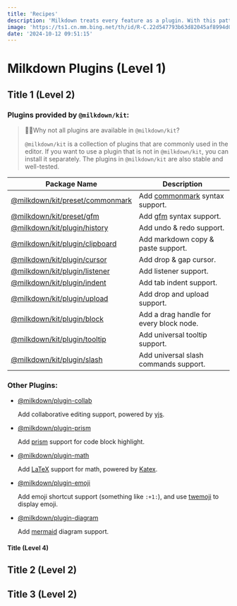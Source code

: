 ```yaml
---
title: 'Recipes'
description: 'Milkdown treats every feature as a plugin. With this pattern, developers can choose what they need in an editor instead of bundling all features even they won''t need. Developers can extend their plugins to satisfy their habits such as defining a vim keymap via a custom plugin.'
image: 'https://ts1.cn.mm.bing.net/th/id/R-C.22d547793b63d82045af8994d0452e62?rik=gtK8btqjaPhxvQ&riu=http%3a%2f%2fwww.pc354.com%2fxupl0ad%2fnews%2f201506%2f2015060315314767907.jpg&ehk=mmyNnseiB1SirbhqvljGVxR9aVLLGgeO08Ee8lwr5CU%3d&risl=&pid=ImgRaw&r=0'
date: '2024-10-12 09:51:15'
---
```


# Milkdown Plugins (Level 1)

## Title 1 (Level 2)

### Plugins provided by `@milkdown/kit`:

> 🙋‍♀️Why not all plugins are available in `@milkdown/kit`?
>
> `@milkdown/kit` is a collection of plugins that are commonly used in the editor.
> If you want to use a plugin that is not in `@milkdown/kit`, you can install it separately.
> The plugins in `@milkdown/kit` are also stable and well-tested.

| Package Name                        | Description                             |
| ----------------------------------- | --------------------------------------- |
| [@milkdown/kit/preset/commonmark]() | Add [commonmark]() syntax support.      |
| [@milkdown/kit/preset/gfm]()        | Add [gfm]() syntax support.             |
| [@milkdown/kit/plugin/history]()    | Add undo & redo support.                |
| [@milkdown/kit/plugin/clipboard]()  | Add markdown copy & paste support.      |
| [@milkdown/kit/plugin/cursor]()     | Add drop & gap cursor.                  |
| [@milkdown/kit/plugin/listener]()   | Add listener support.                   |
| [@milkdown/kit/plugin/indent]()     | Add tab indent support.                 |
| [@milkdown/kit/plugin/upload]()     | Add drop and upload support.            |
| [@milkdown/kit/plugin/block]()      | Add a drag handle for every block node. |
| [@milkdown/kit/plugin/tooltip]()    | Add universal tooltip support.          |
| [@milkdown/kit/plugin/slash]()      | Add universal slash commands support.   |

### Other Plugins:

- [@milkdown/plugin-collab]()

  Add collaborative editing support, powered by [yjs](https://docs.yjs.dev/).

- [@milkdown/plugin-prism]()

  Add [prism](https://prismjs.com/) support for code block highlight.

- [@milkdown/plugin-math]()

  Add [LaTeX](https://en.wikipedia.org/wiki/LaTeX) support for math, powered by [Katex](https://katex.org/).

- [@milkdown/plugin-emoji]()

  Add emoji shortcut support (something like `:+1:`), and use [twemoji](https://twemoji.twitter.com/) to display emoji.

- [@milkdown/plugin-diagram]()

  Add [mermaid](https://mermaid-js.github.io/mermaid/#/) diagram support.

#### Title (Level 4)

## Title 2 (Level 2)

## Title 3 (Level 2)